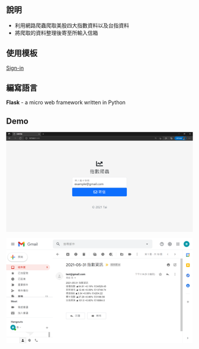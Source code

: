 說明
---------------
- 利用網路爬蟲爬取美股四大指數資料以及台指資料
- 將爬取的資料整理後寄至所輸入信箱



使用模板
---------------

[Sign-in](https://getbootstrap.com/docs/5.0/examples/sign-in/)


編寫語言
---------------

**Flask** - a micro web framework written in Python

Demo
---------------
![image](https://raw.githubusercontent.com/taiwang1209/image/main/Market_Index_1.png)

![image](https://raw.githubusercontent.com/taiwang1209/image/main/Market_Index_2.png)